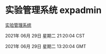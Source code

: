 # 实验管理系统 expadmin
[实验管理系统](http://59.174.26.185:56808/expadmin-782313d2-e1b1-4ea7-932e-3a55e6a1a4d0/)

2021年 06月 29日 星期二 21:20:04 CST

2021年 06月 29日 星期二 13:20:04 GMT
